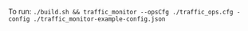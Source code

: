 To run: `./build.sh && traffic_monitor --opsCfg ./traffic_ops.cfg -config ./traffic_monitor-example-config.json`

